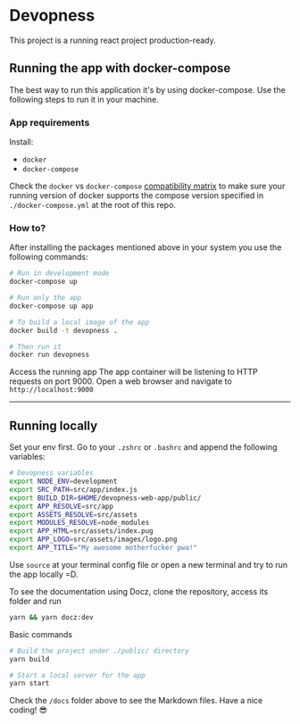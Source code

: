 # Devopness

This project is a running react project production-ready.

## Running the app with docker-compose

The best way to run this application it's by using docker-compose. Use the following steps to run it in your machine.

### App requirements

Install:

- `docker`
- `docker-compose`

Check the `docker` vs `docker-compose` [compatibility matrix](https://docs.docker.com/compose/compose-file/compose-versioning/#compatibility-matrix) to make sure your running version of docker supports the compose version specified in `./docker-compose.yml` at the root of this repo.

### How to?

After installing the packages mentioned above in your system you use the following commands: 

```sh
# Run in development mode
docker-compose up

# Run only the app
docker-compose up app

# To build a local image of the app
docker build -t devopness .

# Then run it
docker run devopness
```
Access the running app
The app container will be listening to HTTP requests on port 9000.
Open a web browser and navigate to `http://localhost:9000`

---

## Running locally

Set your env first. Go to your `.zshrc` or `.bashrc` and append the following variables:

```sh
# Devopness variables
export NODE_ENV=development
export SRC_PATH=src/app/index.js
export BUILD_DIR=$HOME/devopness-web-app/public/
export APP_RESOLVE=src/app
export ASSETS_RESOLVE=src/assets
export MODULES_RESOLVE=node_modules
export APP_HTML=src/assets/index.pug
export APP_LOGO=src/assets/images/logo.png
export APP_TITLE="My awesome motherfucker pwa!"
```

Use `source` at your terminal config file or open a new terminal and try to run the app locally =D.

To see the documentation using Docz, clone the repository, access its folder and run

```sh
yarn && yarn docz:dev
```

Basic commands

```sh
# Build the project under ./public/ directory
yarn build

# Start a local server for the app
yarn start
```

Check the `/docs` folder above to see the Markdown files.
Have a nice coding! 😎